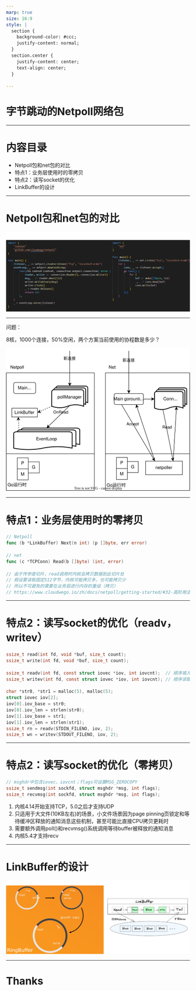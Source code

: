 ```yaml
---
marp: true
size: 16:9
style: |
  section {
    background-color: #ccc;
    justify-content: normal;
  }
  section.center {
    justify-content: center;
    text-align: center;
  }

---
```

<!-- _class: center -->
# 字节跳动的Netpoll网络包

---
# 内容目录
* Netpoll包和net包的对比
* 特点1：业务层使用时的零拷贝
* 特点2：读写socket的优化
* LinkBuffer的设计

---
# Netpoll包和net包的对比
![bg w:95%](images/net_netpoll.png)

---
问题：

8核，1000个连接，50%空闲，两个方案当前使用的协程数是多少？

![bg left:70% w:98%](images/net_netpoll2.svg)

---
# 特点1：业务层使用时的零拷贝

```go
// Netpoll
func (b *LinkBuffer) Next(n int) (p []byte, err error)

// net
func (c *TCPConn) Read(b []byte) (int, error)

// 由于传参是切片，read调用时内核会拷贝数据到此切片处
// 假设要读取固定512字节，内核可能拷贝多，也可能拷贝少
// 所以不可避免的需要在业务层进行内存的重组（拷贝）
// https://www.cloudwego.io/zh/docs/netpoll/getting-started/#32-高阶用法
```

---
# 特点2：读写socket的优化（readv，writev）
```c
ssize_t read(int fd, void *buf, size_t count);
ssize_t write(int fd, void *buf, size_t count);

ssize_t readv(int fd, const struct iovec *iov, int iovcnt);  // 顺序填入每个缓冲区
ssize_t writev(int fd, const struct iovec *iov, int iovcnt); // 顺序读取每个缓冲区再写

char *str0, *str1 = malloc(5), malloc(5);
struct iovec iov[2];
iov[0].iov_base = str0;
iov[0].iov_len = strlen(str0);
iov[1].iov_base = str1;
iov[1].iov_len = strlen(str1);
ssize_t rn = readv(STDIN_FILENO, iov, 2);
ssize_t wn = writev(STDOUT_FILENO, iov, 2);
```

---
# 特点2：读写socket的优化（零拷贝）

```c
// msghdr中包含iovec、iovcnt；flags可设置MSG_ZEROCOPY
ssize_t sendmsg(int sockfd, struct msghdr *msg, int flags);
ssize_t recvmsg(int sockfd, struct msghdr *msg, int flags);
```
1. 内核4.14开始支持TCP，5.0之后才支持UDP
1. 只适用于大文件(10KB左右)的场景，小文件场景因为page pinning页锁定和等待缓冲区释放的通知消息这些机制，甚至可能比直接CPU拷贝更耗时
1. 需要额外调用poll()和recvmsg()系统调用等待buffer被释放的通知消息
1. 内核5.4才支持recv

---
# LinkBuffer的设计
![bg w:95%](images/linkbuffer2.png)

---
<!-- _class: center -->
# Thanks
